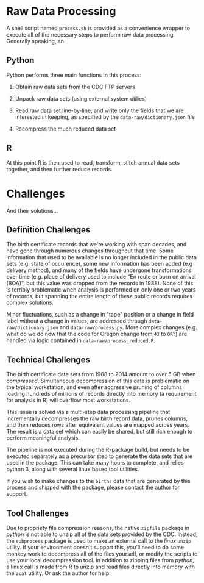 # Raw Data Processing

A shell script named `process.sh` is provided as a convenience wrapper to execute all of the necessary steps to perform raw data processing. Generally speaking, an 

## Python

Python performs three main functions in this process: 

  1. Obtain raw data sets from the CDC FTP servers
  
  1. Unpack raw data sets (using external system utilies)
  
  1. Read raw data set line-by-line, and write only the fields that we are interested in keeping, as specified by the `data-raw/dictionary.json` file

  1. Recompress the much reduced data set


## R

At this point R is then used to read, transform, stitch annual data sets together, and then further reduce records.

# Challenges

And their solutions...

## Definition Challenges

The birth certificate records that we're working with span decades, and have gone through numerous changes throughout that time. Some information that used to be available is no longer included in the public data sets (e.g. state of occurence), some new information has been added (e.g delivery method), and many of the fields have undergone transformations over time (e.g. place of delivery used to include "En route or born on arrival (BOA)", but this value was dropped from the records in 1988). None of this is terribly problematic when analysis is performed on only one or two years of records, but spanning the entire length of these public records requires complex solutions.

Minor fluctuations, such as a change in "tape" position or a change in field label without a change in values, are addressed through `data-raw/dictionary.json` and `data-raw/process.py`. More complex changes (e.g. what do we do now that the code for Oregon change from `43` to `OR`?) are handled via logic contained in `data-raw/process_reduced.R`.

## Technical Challenges

The birth certificate data sets from 1968 to 2014 amount to over 5 GB when _compressed_. Simultaneous decompression of this data is problematic on the typical workstation, and even after aggressive pruning of columns loading hundreds of  millions of records directly into memory (a requirement for analysis in R) will overflow most workstations.

This issue is solved via a multi-step data processing pipeline that incrementally decompresses the raw birth record data, prunes columns, and then reduces rows after equivalent values are mapped across years. The result is a data set which can easily be shared, but still rich enough to perform meaningful analysis.

The pipeline is not executed during the R-package build, but needs to be executed separately as a precursor step to generate the data sets that are used in the package. This can take many hours to complete, and relies python 3, along with several linux based tool utilities.

If you wish to make changes to the `births` data that are generated by this process and shipped with the package, please contact the author for support. 

## Tool Challenges

Due to propriety file compression reasons, the native `zipfile` package in _python_ is not able to unzip all of the data sets provided by the CDC. Instead, the `subprocess` package is used to make an external call to the _linux_ `unzip` utility. If your environment doesn't support this, you'll need to do some monkey work to decompress all of the files yourself, or modify the scripts to use your local decompression tool. In addition to zipping files from _python_, a linux call is made from _R_ to unzip and read files directly into memory with the `zcat` utility. Or ask the author for help.
